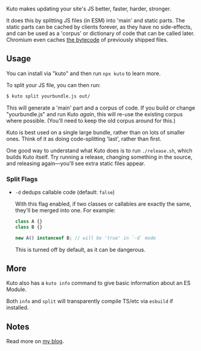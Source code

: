 Kuto makes updating your site's JS better, faster, harder, stronger.

It does this by splitting JS files (in ESM) into 'main' and static parts.
The static parts can be cached by clients forever, as they have no side-effects, and can be used as a 'corpus' or dictionary of code that can be called later.
Chromium even caches [the bytecode](https://v8.dev/blog/code-caching-for-devs) of previously shipped files.

## Usage

You can install via "kuto" and then run `npx kuto` to learn more.

To split your JS file, you can then run:

```bash
$ kuto split yourbundle.js out/
```

This will generate a 'main' part and a corpus of code.
If you build or change "yourbundle.js" and run Kuto _again_, this will re-use the existing corpus where possible.
(You'll need to keep the old corpus around for this.)

Kuto is best used on a single large bundle, rather than on lots of smaller ones.
Think of it as doing code-splitting 'last', rather than first.

One good way to understand what Kuto does is to run `./release.sh`, which builds Kuto itself.
Try running a release, changing something in the source, and releasing again&mdash;you'll see extra static files appear.

### Split Flags

- `-d` dedups callable code (default: `false`)

  With this flag enabled, if two classes or callables are exactly the same, they'll be merged into one.
  For example:

  ```ts
  class A {}
  class B {}

  new A() instanceof B; // will be 'true' in `-d` mode
  ```

  This is turned off by default, as it can be dangerous.

## More

Kuto also has a `kuto info` command to give basic information about an ES Module.

Both `info` and `split` will transparently compile TS/etc via `esbuild` if installed.

## Notes

Read more on [my blog](https://samthor.au/2024/kuto/).
